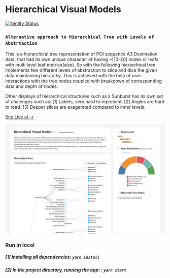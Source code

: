 # Hierarchical Visual Models

[![Netlify Status](https://api.netlify.com/api/v1/badges/da032cbc-af87-4cb5-941e-162092bd9fd0/deploy-status)](https://app.netlify.com/sites/elated-brattain-2ed5f2/deploys)

### `Alternative approach to Hierarchical Tree with Levels of Abstrtaction`

This is a hierarchical tree representation of POI sequence A3 Destination data, that had its own unique character of having ~[10-20] nodes or leafs with multi level leaf metrics(size). So with the following hierarchical tree implements few different levels of abstraction to slice and dice the given data maintaining hierarchy. This is achieved with the help of user interactions with the tree nodes coupled with breakdown of corresponding data and depth of nodes.

Other displays of hierarchical structures such as a Sunburst has its own set of chalenges such as: [1] Labels, very hard to represent. [2] Angles are hard to read. [3] Deeper slices are exagerated compared to inner levels.

[Site Live at ->](elated-brattain-2ed5f2.netlify.com)

![Screenshot](public/screenshot.png)

### Run in local

##### [1] Installing all dependencies: `yarn install`

##### [2] In the project directory, running the app: : `yarn start`
